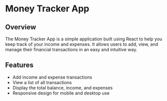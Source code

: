# Money Tracker App

## Overview

The Money Tracker App is a simple application built using React to help you keep track of your income and expenses. It allows users to add, view, and manage their financial transactions in an easy and intuitive way.

## Features

- Add income and expense transactions
- View a list of all transactions
- Display the total balance, income, and expenses
- Responsive design for mobile and desktop use
